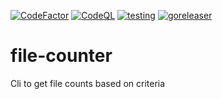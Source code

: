 [![CodeFactor](https://www.codefactor.io/repository/github/ondrovic/file-counter/badge)](https://www.codefactor.io/repository/github/ondrovic/file-counter)
[![CodeQL](https://github.com/ondrovic/file-counter/actions/workflows/codeql.yml/badge.svg)](https://github.com/ondrovic/file-counter/actions/workflows/codeql.yml)
[![testing](https://github.com/ondrovic/file-counter/actions/workflows/testing.yml/badge.svg)](https://github.com/ondrovic/file-counter/actions/workflows/testing.yml)
[![goreleaser](https://github.com/ondrovic/file-counter/actions/workflows/release.yml/badge.svg)](https://github.com/ondrovic/file-counter/actions/workflows/release.yml)

# file-counter
Cli to get file counts based on criteria
